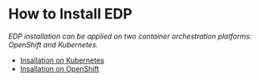 # How to Install EDP

_EDP installation can be applied on two container orchestration platforms: OpenShift and Kubernetes._

* [Insallation on Kubernetes](documentation/kubernetes_install.md)
* [Insallation on OpenShift](documentation/openshift_install.md)
